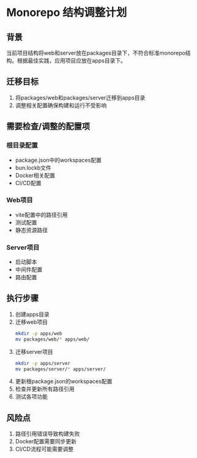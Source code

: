 # Monorepo 结构调整计划

## 背景
当前项目结构将web和server放在packages目录下，不符合标准monorepo结构。根据最佳实践，应用项目应放在apps目录下。

## 迁移目标
1. 将packages/web和packages/server迁移到apps目录
2. 调整相关配置确保构建和运行不受影响

## 需要检查/调整的配置项

### 根目录配置
- package.json中的workspaces配置
- bun.lockb文件
- Docker相关配置
- CI/CD配置

### Web项目
- vite配置中的路径引用
- 测试配置
- 静态资源路径

### Server项目
- 启动脚本
- 中间件配置
- 路由配置

## 执行步骤

1. 创建apps目录
2. 迁移web项目
   ```bash
   mkdir -p apps/web
   mv packages/web/* apps/web/
   ```
3. 迁移server项目
   ```bash
   mkdir -p apps/server 
   mv packages/server/* apps/server/
   ```
4. 更新根package.json的workspaces配置
5. 检查并更新所有路径引用
6. 测试各项功能

## 风险点
1. 路径引用错误导致构建失败
2. Docker配置需要同步更新
3. CI/CD流程可能需要调整